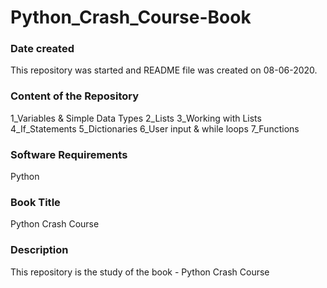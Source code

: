 # Python_Crash_Course-Book

### Date created
This repository was started and README file was created on 08-06-2020.

### Content of the Repository
1_Variables & Simple Data Types 
2_Lists 
3_Working with Lists 
4_If_Statements 
5_Dictionaries 
6_User input & while loops 
7_Functions

### Software Requirements
Python

### Book Title
Python Crash Course

### Description
This repository is the study of the book - Python Crash Course